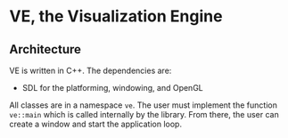 # VE, the Visualization Engine

## Architecture

VE is written in C++. The dependencies are:
* SDL for the platforming, windowing, and OpenGL

All classes are in a namespace `ve`. The user must implement the function `ve::main` which is called internally by the library. From there, the user can create a window and start the application loop.

